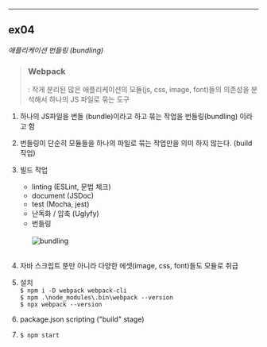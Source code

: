 ___
## ex04
_애플리케이션 번들링 (bundling)_ 

> ### Webpack
> : 작게 분리된 많은 애플리케이션의 모듈(js, css, image, font)들의 의존성을 분석해서 하나의 JS 파일로 묶는 도구

1. 하나의 JS파일을 번들 (bundle)이라고 하고 묶는 작업을 번들링(bundling) 이라고 함
2. 번들링이 단순히 모듈들을 하나의 파일로 묶는 작업만을 의미 하지 않는다. (build 작업)
3. 빌드 작업
   - linting (ESLint, 문법 체크)
   - document (JSDoc)
   - test (Mocha, jest)
   - 난독화 / 압축 (Uglyfy)
   - 번들링  
   <br>![bundling](https://camo.githubusercontent.com/dfbbf9c9a2767f0f6c10276994e142fee515f8ae791692c9b2d2f23231716472/68747470733a2f2f696d616765732e76656c6f672e696f2f696d616765732f39386b696d6a682f706f73742f33653935616530642d313165652d343331322d626163662d6666646537303731613662662f696d6167652e706e67)
   
   <br>
4. 자바 스크립트 뚠만 아니라 다양한 에셋(image, css, font)들도 모듈로 취급
5. 설치  
   `$ npm i -D webpack webpack-cli`  
   `$ npm .\node_modules\.bin\webpack --version`  
   `$ npx webpack --version`
6. package.json scripting ("build" stage)
7. `$ npm start`